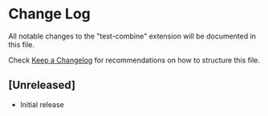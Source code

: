 # Change Log

All notable changes to the "test-combine" extension will be documented in this file.

Check [Keep a Changelog](http://keepachangelog.com/) for recommendations on how to structure this file.

## [Unreleased]

- Initial release